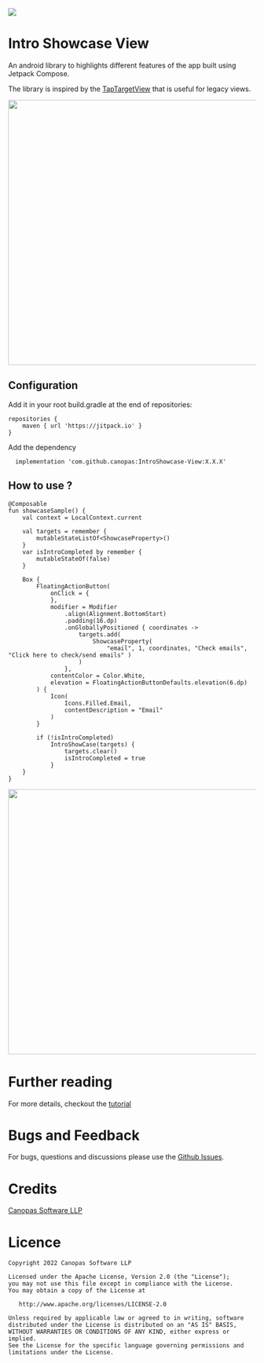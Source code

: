 <img src="https://github.com/canopas/JetTapTarget/blob/master/gif/4-%20intro%20showcase.jpg" />

# Intro Showcase View
An android library to highlights different features of the app built using Jetpack Compose.

The library is inspired by the [TapTargetView](https://github.com/KeepSafe/TapTargetView) that is useful for legacy views.


<img src="https://github.com/canopas/JetTapTarget/blob/master/gif/Peek%202022-02-02%2019-38.gif" height="540" />

## Configuration
Add it in your root build.gradle at the end of repositories:
```
repositories {
    maven { url 'https://jitpack.io' }
}
  ```
  
Add the dependency
```
  implementation 'com.github.canopas:IntroShowcase-View:X.X.X'
```

## How to use ?
```
@Composable
fun showcaseSample() {
    val context = LocalContext.current

    val targets = remember {
        mutableStateListOf<ShowcaseProperty>()
    }
    var isIntroCompleted by remember {
        mutableStateOf(false)
    }

    Box {
        FloatingActionButton(
            onClick = {
            },
            modifier = Modifier
                .align(Alignment.BottomStart)
                .padding(16.dp)
                .onGloballyPositioned { coordinates ->
                    targets.add(
                        ShowcaseProperty(
                            "email", 1, coordinates, "Check emails", "Click here to check/send emails" )
                    )     
                },
            contentColor = Color.White,
            elevation = FloatingActionButtonDefaults.elevation(6.dp)
        ) {
            Icon(
                Icons.Filled.Email,
                contentDescription = "Email"
            )
        }

        if (!isIntroCompleted)
            IntroShowCase(targets) {
                targets.clear()
                isIntroCompleted = true
            }
    }
}   
```
<img src="https://github.com/canopas/JetTapTarget/blob/master/gif/Peek%202022-02-03%2010-40.gif" height="540" />

# Further reading
For more details, checkout the [tutorial]()

# Bugs and Feedback
For bugs, questions and discussions please use the [Github Issues](https://github.com/canopas/JetTapTarget/issues).

# Credits

[Canopas Software LLP](https://canopas.com/)

# Licence

```
Copyright 2022 Canopas Software LLP

Licensed under the Apache License, Version 2.0 (the "License");
you may not use this file except in compliance with the License.
You may obtain a copy of the License at

   http://www.apache.org/licenses/LICENSE-2.0

Unless required by applicable law or agreed to in writing, software
distributed under the License is distributed on an "AS IS" BASIS,
WITHOUT WARRANTIES OR CONDITIONS OF ANY KIND, either express or implied.
See the License for the specific language governing permissions and
limitations under the License.
```
